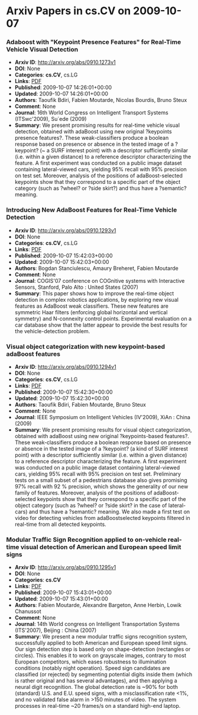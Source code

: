 # Arxiv Papers in cs.CV on 2009-10-07
### Adaboost with "Keypoint Presence Features" for Real-Time Vehicle Visual Detection
- **Arxiv ID**: http://arxiv.org/abs/0910.1273v1
- **DOI**: None
- **Categories**: **cs.CV**, cs.LG
- **Links**: [PDF](http://arxiv.org/pdf/0910.1273v1)
- **Published**: 2009-10-07 14:26:01+00:00
- **Updated**: 2009-10-07 14:26:01+00:00
- **Authors**: Taoufik Bdiri, Fabien Moutarde, Nicolas Bourdis, Bruno Steux
- **Comment**: None
- **Journal**: 16th World Congress on Intelligent Transport Systems (ITSwc'2009),
  Su\`ede (2009)
- **Summary**: We present promising results for real-time vehicle visual detection, obtained with adaBoost using new original ?keypoints presence features?. These weak-classifiers produce a boolean response based on presence or absence in the tested image of a ?keypoint? (~ a SURF interest point) with a descriptor sufficiently similar (i.e. within a given distance) to a reference descriptor characterizing the feature. A first experiment was conducted on a public image dataset containing lateral-viewed cars, yielding 95% recall with 95% precision on test set. Moreover, analysis of the positions of adaBoost-selected keypoints show that they correspond to a specific part of the object category (such as ?wheel? or ?side skirt?) and thus have a ?semantic? meaning.



### Introducing New AdaBoost Features for Real-Time Vehicle Detection
- **Arxiv ID**: http://arxiv.org/abs/0910.1293v1
- **DOI**: None
- **Categories**: **cs.CV**, cs.LG
- **Links**: [PDF](http://arxiv.org/pdf/0910.1293v1)
- **Published**: 2009-10-07 15:42:03+00:00
- **Updated**: 2009-10-07 15:42:03+00:00
- **Authors**: Bogdan Stanciulescu, Amaury Breheret, Fabien Moutarde
- **Comment**: None
- **Journal**: COGIS'07 conference on COGnitive systems with Interactive Sensors,
  Stanford, Palo Alto : United States (2007)
- **Summary**: This paper shows how to improve the real-time object detection in complex robotics applications, by exploring new visual features as AdaBoost weak classifiers. These new features are symmetric Haar filters (enforcing global horizontal and vertical symmetry) and N-connexity control points. Experimental evaluation on a car database show that the latter appear to provide the best results for the vehicle-detection problem.



### Visual object categorization with new keypoint-based adaBoost features
- **Arxiv ID**: http://arxiv.org/abs/0910.1294v1
- **DOI**: None
- **Categories**: **cs.CV**, cs.LG
- **Links**: [PDF](http://arxiv.org/pdf/0910.1294v1)
- **Published**: 2009-10-07 15:42:30+00:00
- **Updated**: 2009-10-07 15:42:30+00:00
- **Authors**: Taoufik Bdiri, Fabien Moutarde, Bruno Steux
- **Comment**: None
- **Journal**: IEEE Symposium on Intelligent Vehicles (IV'2009), XiAn : China
  (2009)
- **Summary**: We present promising results for visual object categorization, obtained with adaBoost using new original ?keypoints-based features?. These weak-classifiers produce a boolean response based on presence or absence in the tested image of a ?keypoint? (a kind of SURF interest point) with a descriptor sufficiently similar (i.e. within a given distance) to a reference descriptor characterizing the feature. A first experiment was conducted on a public image dataset containing lateral-viewed cars, yielding 95% recall with 95% precision on test set. Preliminary tests on a small subset of a pedestrians database also gives promising 97% recall with 92 % precision, which shows the generality of our new family of features. Moreover, analysis of the positions of adaBoost-selected keypoints show that they correspond to a specific part of the object category (such as ?wheel? or ?side skirt? in the case of lateral-cars) and thus have a ?semantic? meaning. We also made a first test on video for detecting vehicles from adaBoostselected keypoints filtered in real-time from all detected keypoints.



### Modular Traffic Sign Recognition applied to on-vehicle real-time visual detection of American and European speed limit signs
- **Arxiv ID**: http://arxiv.org/abs/0910.1295v1
- **DOI**: None
- **Categories**: **cs.CV**
- **Links**: [PDF](http://arxiv.org/pdf/0910.1295v1)
- **Published**: 2009-10-07 15:43:01+00:00
- **Updated**: 2009-10-07 15:43:01+00:00
- **Authors**: Fabien Moutarde, Alexandre Bargeton, Anne Herbin, Lowik Chanussot
- **Comment**: None
- **Journal**: 14th World congress on Intelligent Transportation Systems
  (ITS'2007), Beijing : China (2007)
- **Summary**: We present a new modular traffic signs recognition system, successfully applied to both American and European speed limit signs. Our sign detection step is based only on shape-detection (rectangles or circles). This enables it to work on grayscale images, contrary to most European competitors, which eases robustness to illumination conditions (notably night operation). Speed sign candidates are classified (or rejected) by segmenting potential digits inside them (which is rather original and has several advantages), and then applying a neural digit recognition. The global detection rate is ~90% for both (standard) U.S. and E.U. speed signs, with a misclassification rate <1%, and no validated false alarm in >150 minutes of video. The system processes in real-time ~20 frames/s on a standard high-end laptop.



